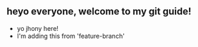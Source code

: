 ## heyo everyone, welcome to my git guide!

- yo jhony here!
- I'm adding this from 'feature-branch'